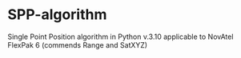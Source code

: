# SPP-algorithm
Single Point Position algorithm in Python v.3.10 applicable to NovAtel FlexPak 6 (commends Range and SatXYZ)
